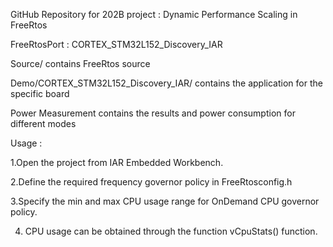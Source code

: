 GitHub Repository for 202B project : Dynamic Performance Scaling in FreeRtos

FreeRtosPort : CORTEX_STM32L152_Discovery_IAR

Source/ contains FreeRtos source 

Demo/CORTEX_STM32L152_Discovery_IAR/ contains the application for the specific board

Power Measurement contains the results and power consumption for different modes

Usage :

1.Open the project from IAR Embedded Workbench.

2.Define the required frequency governor policy in FreeRtosconfig.h

3.Specify the min and max CPU usage range for OnDemand CPU governor policy.

4. CPU usage can be obtained through the function vCpuStats() function.


